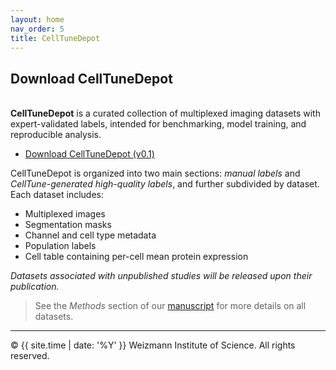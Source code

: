 ```yaml
---
layout: home
nav_order: 5
title: CellTuneDepot
---
```


## Download CellTuneDepot
&nbsp;  
**CellTuneDepot** is a curated collection of multiplexed imaging datasets with expert-validated labels, intended for benchmarking, model training, and reproducible analysis.

- [Download CellTuneDepot (v0.1)](https://github.com/yuvalbussi/CellTune-App/releases/latest/download/CellTuneDepot.zip)

CellTuneDepot is organized into two main sections: *manual labels* and *CellTune-generated high-quality labels*, and further subdivided by dataset.  
Each dataset includes:  
- Multiplexed images
- Segmentation masks
- Channel and cell type metadata
- Population labels
- Cell table containing per-cell mean protein expression

*Datasets associated with unpublished studies will be released upon their publication.*

> See the *Methods* section of our [manuscript](#citation) for more details on all datasets.

---

© {{ site.time | date: '%Y' }} Weizmann Institute of Science. All rights reserved.
